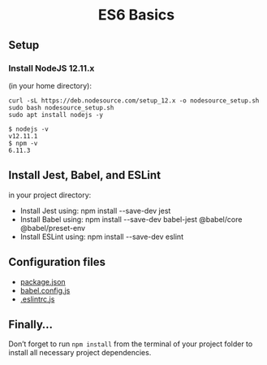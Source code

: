 # <center>ES6 Basics</center>


## Setup
### Install NodeJS 12.11.x
(in your home directory): 
```
curl -sL https://deb.nodesource.com/setup_12.x -o nodesource_setup.sh
sudo bash nodesource_setup.sh
sudo apt install nodejs -y
```
```
$ nodejs -v
v12.11.1
$ npm -v
6.11.3
```

## Install Jest, Babel, and ESLint
in your project directory: 


* Install Jest using: npm install --save-dev jest
* Install Babel using: npm install --save-dev babel-jest @babel/core @babel/preset-env
* Install ESLint using: npm install --save-dev eslint

## Configuration files

* [package.json](alx-backend-javascript/0x00-ES6_basic/package.json)
* [babel.config.js](alx-backend-javascript/0x00-ES6_basic/babel.config.js)
* [.eslintrc.js](alx-backend-javascript/0x00-ES6_basic/.eslintrc.js)

## Finally…

Don’t forget to run ``npm install`` from the terminal of your project folder to install all necessary project dependencies.

